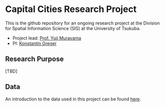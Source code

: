 Capital  Cities Research Project
================================

This is the github repository for an ongoing research project at the Division for Spatial Information Science (SIS) at the University of Tsukuba.

* Project lead: [Prof. Yuji Murayama](http://giswin.geo.tsukuba.ac.jp/teacher/murayama/index-e.htm)
* PI: [Konstantin Greger](http://www.konstantingreger.net)

Research Purpose
----------------

[TBD]

Data
----

An introduction to the data used in this project can be found [here](http://bit.ly/capital-cities-data-introduction).